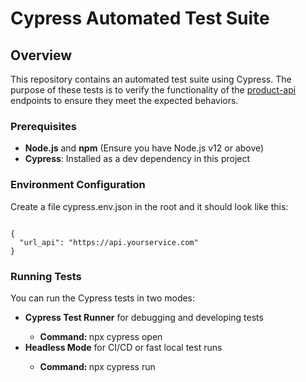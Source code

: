 # Cypress Automated Test Suite
## Overview
<p> This repository contains an automated test suite using Cypress. The purpose of these tests is to verify the functionality of the <a href="https://github.com/jeffdev7/products-api">product-api</a> endpoints to ensure they meet the expected behaviors.</p>

### Prerequisites

<ul>
  <li><strong>Node.js</strong> and <strong>npm</strong> (Ensure you have Node.js v12 or above)</li>
  <li><strong>Cypress</strong>: Installed as a dev dependency in this project</li>
</ul>

### Environment Configuration
<p>Create a file cypress.env.json in the root and it should look like this:</p>
<pre><code>
{
  "url_api": "https://api.yourservice.com"
}
</code></pre>


### Running Tests
You can run the Cypress tests in two modes:

<ul>
  <li><strong>Cypress Test Runner</strong> for debugging and developing tests</li>
        <ul>            
           <li><strong>Command: </strong>npx cypress open</li>
        </ul>
  <li><strong>Headless Mode</strong> for CI/CD or fast local test runs</li>
         <ul>            
           <li><strong>Command: </strong>npx cypress run</li>
        </ul>
</ul>


